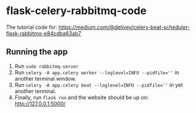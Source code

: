 # flask-celery-rabbitmq-code

The tutorial code for: https://medium.com/@delivey/celery-beat-scheduler-flask-rabbitmq-e84cdba63ab7

## Running the app
1. Run `sudo rabbitmq-server`
2. Run `celery -A app.celery worker --loglevel=INFO --pidfile=''` in another terminal window.
3. Run `celery -A app.celery beat --loglevel=INFO --pidfile=''` in yet another terminal.
4. Finally, run `flask run` and the website should be up on: http://127.0.0.1:5000/

